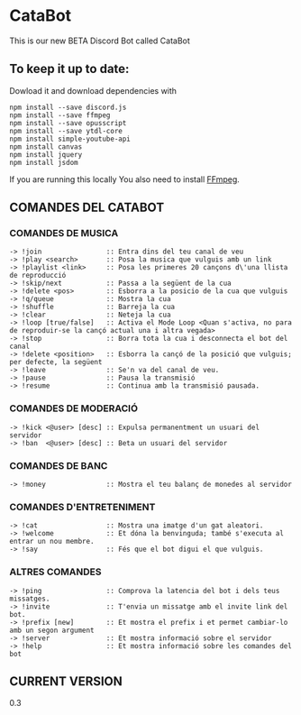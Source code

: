 # CataBot
This is our new BETA Discord Bot called CataBot

## To keep it up to date:

Dowload it and download dependencies with
``` 
npm install --save discord.js
npm install --save ffmpeg 
npm install --save opusscript 
npm install --save ytdl-core
npm install simple-youtube-api
npm install canvas
npm install jquery
npm install jsdom
```
If you are running this locally
You also need to install [FFmpeg](https://www.youtube.com/watch?v=qjtmgCb8NcE).

## **COMANDES DEL CATABOT**
### **COMANDES DE MUSICA**
```
-> !join                :: Entra dins del teu canal de veu
-> !play <search>       :: Posa la musica que vulguis amb un link
-> !playlist <link>     :: Posa les primeres 20 cançons d\'una llista de reproducció
-> !skip/next           :: Passa a la següent de la cua
-> !delete <pos>        :: Esborra a la posicio de la cua que vulguis
-> !q/queue             :: Mostra la cua
-> !shuffle             :: Barreja la cua
-> !clear               :: Neteja la cua
-> !loop [true/false]   :: Activa el Mode Loop <Quan s'activa, no para de reproduir-se la cançó actual una i altra vegada>
-> !stop                :: Borra tota la cua i desconnecta el bot del canal
-> !delete <position>   :: Esborra la cançó de la posició que vulguis; per defecte, la següent
-> !leave               :: Se'n va del canal de veu.
-> !pause               :: Pausa la transmisió
-> !resume              :: Continua amb la transmisió pausada.
```

### **COMANDES DE MODERACIÓ**
```
-> !kick <@user> [desc] :: Expulsa permanentment un usuari del servidor
-> !ban  <@user> [desc] :: Beta un usuari del servidor
```

### **COMANDES DE BANC**
```
-> !money               :: Mostra el teu balanç de monedes al servidor
```

### **COMANDES D'ENTRETENIMENT**
```
-> !cat                 :: Mostra una imatge d'un gat aleatori.
-> !welcome             :: Et dóna la benvinguda; també s'executa al entrar un nou membre.
-> !say                 :: Fés que el bot digui el que vulguis.
```

### **ALTRES COMANDES**
```
-> !ping                :: Comprova la latencia del bot i dels teus missatges.
-> !invite              :: T'envia un missatge amb el invite link del bot.
-> !prefix [new]        :: Et mostra el prefix i et permet cambiar-lo amb un segon argument
-> !server              :: Et mostra informació sobre el servidor
-> !help                :: Et mostra informació sobre les comandes del bot
```

## CURRENT VERSION
0.3
